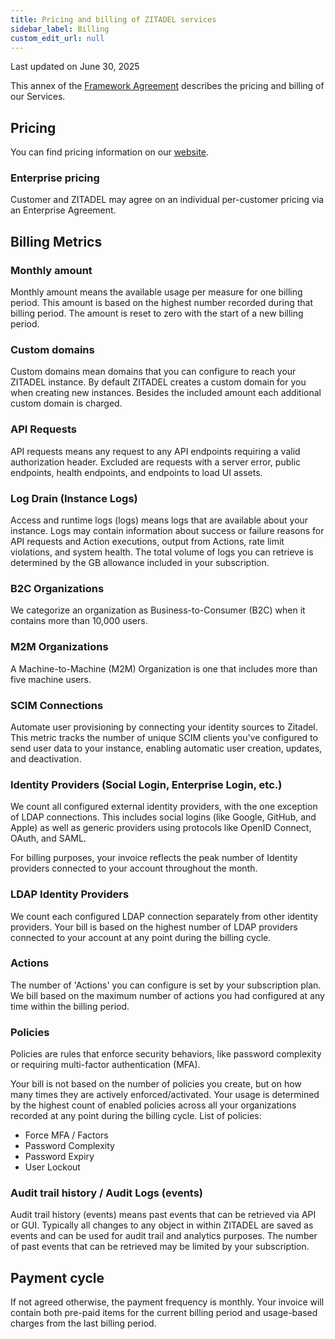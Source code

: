 ```yaml
---
title: Pricing and billing of ZITADEL services
sidebar_label: Billing
custom_edit_url: null
--- 
```


Last updated on June 30, 2025

This annex of the [Framework Agreement](../terms-of-service) describes the pricing and billing of our Services.

## Pricing

You can find pricing information on our [website](https://zitadel.com/pricing).

### Enterprise pricing

Customer and ZITADEL may agree on an individual per-customer pricing via an Enterprise Agreement.

## Billing Metrics

### Monthly amount

Monthly amount means the available usage per measure for one billing period. 
This amount is based on the highest number recorded during that billing period. 
The amount is reset to zero with the start of a new billing period.

### Custom domains

Custom domains mean domains that you can configure to reach your ZITADEL instance.
By default ZITADEL creates a custom domain for you when creating new instances.
Besides the included amount each additional custom domain is charged.

### API Requests

API requests means any request to any API endpoints requiring a valid authorization header.
Excluded are requests with a server error, public endpoints, health endpoints, and endpoints to load UI assets.

### Log Drain (Instance Logs)

Access and runtime logs (logs) means logs that are available about your instance.
Logs may contain information about success or failure reasons for API requests and Action executions, output from Actions, rate limit violations, and system health.
The total volume of logs you can retrieve is determined by the GB allowance included in your subscription.

### B2C Organizations

We categorize an organization as Business-to-Consumer (B2C) when it contains more than 10,000 users.

### M2M Organizations

A Machine-to-Machine (M2M) Organization is one that includes more than five machine users.

### SCIM Connections

Automate user provisioning by connecting your identity sources to Zitadel.
This metric tracks the number of unique SCIM clients you've configured to send user data to your instance, enabling automatic user creation, updates, and deactivation.

### Identity Providers (Social Login, Enterprise Login, etc.)

We count all configured external identity providers, with the one exception of LDAP connections. This includes social logins (like Google, GitHub, and Apple) as well as generic providers using protocols like OpenID Connect, OAuth, and SAML.

For billing purposes, your invoice reflects the peak number of Identity providers connected to your account throughout the month.

### LDAP Identity Providers

We count each configured LDAP connection separately from other identity providers.
Your bill is based on the highest number of LDAP providers connected to your account at any point during the billing cycle.

### Actions

The number of 'Actions' you can configure is set by your subscription plan. We bill based on the maximum number of actions you had configured at any time within the billing period.

### Policies

Policies are rules that enforce security behaviors, like password complexity or requiring multi-factor authentication (MFA).

Your bill is not based on the number of policies you create, but on how many times they are actively enforced/activated.
Your usage is determined by the highest count of enabled policies across all your organizations recorded at any point during the billing cycle.
List of policies:
- Force MFA / Factors
- Password Complexity
- Password Expiry
- User Lockout

### Audit trail history / Audit Logs (events)

Audit trail history (events) means past events that can be retrieved via API or GUI.
Typically all changes to any object in within ZITADEL are saved as events and can be used for audit trail and analytics purposes.
The number of past events that can be retrieved may be limited by your subscription.

## Payment cycle

If not agreed otherwise, the payment frequency is monthly.
Your invoice will contain both pre-paid items for the current billing period and usage-based charges from the last billing period.
